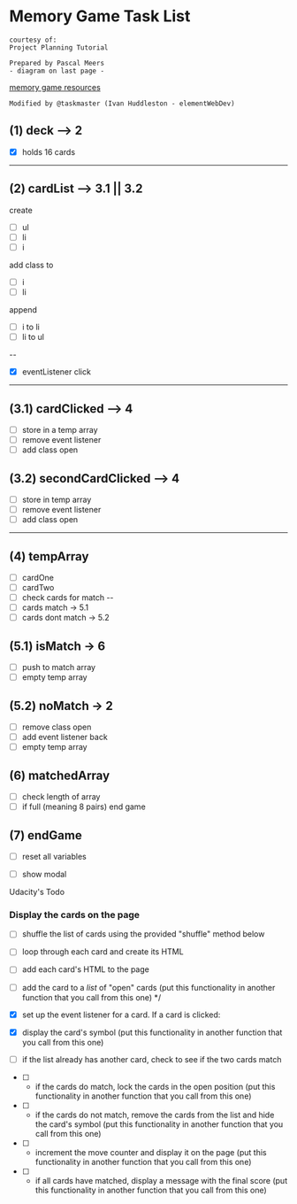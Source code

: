 # Memory Game Task List

    courtesy of:
    Project Planning Tutorial

    Prepared by Pascal Meers
    - diagram on last page -

[memory game resources](https://www.diigo.com/outliner/fii42b/Udacity-Memory-Game-Project-(project-%232)?key=dwj0y5x9cw)

    Modified by @taskmaster (Ivan Huddleston - elementWebDev)

<!-- Step 1  -->

## (1) deck --> 2

- [x] holds 16 cards

<!-- const deck = document.querySelector('.deck');


<!-- /*
// array of cards with similar icons next to each other for easier testing
const icons = [
    'fa-diamond',
    'fa-diamond',
    'fa-paper-plane-o',
    'fa-paper-plane-o',
    'fa-anchor',
    'fa-anchor',
    'fa-bolt',
    'fa-bolt',
    'fa-leaf',
    'fa-leaf',
    'fa-bicycle',
    'fa-bicycle',
    'fa-bomb',
    'fa-bomb',
    'fa-cube',
    'fa-cube'
];
 */ -->
---

<!-- Step 2 -->

## (2) cardList --> 3.1 || 3.2

create

- [ ] ul
- [ ] li
- [ ] i

<!--
/* function createCardList(card) {
    card.document.createElement('ul');
    card.document.createElement('li');
    card.document.createElement('i');
    console.log(card);
} */
-->

add class to
- [ ] i
- [ ] li

<!--
    card.classList.add(''); // add class to i
    card.classList.add(''); // add class to li
    console.log(card);

-->

append
- [ ] i to li
- [ ] li to ul

--
- [x] eventListener click


---

<!-- Step 3 -->
## (3.1) cardClicked --> 4

- [ ] store in a temp array
- [ ] remove event listener
- [ ] add class open

## (3.2) secondCardClicked --> 4

- [ ] store in temp array
- [ ] remove event listener
- [ ] add class open

---

<!-- Step 4 -->
## (4) tempArray

- [ ] cardOne
- [ ] cardTwo
- [ ] check cards for match
--
- [ ] cards match -> 5.1
- [ ] cards dont match -> 5.2

## (5.1) isMatch -> 6

- [ ] push to match array
- [ ] empty temp array

## (5.2) noMatch -> 2

- [ ] remove class open
- [ ] add event listener back
- [ ] empty temp array

## (6) matchedArray

- [ ] check length of array
- [ ] if full (meaning 8 pairs) end game

## (7) endGame

- [ ] reset all variables
- [ ] show modal


Udacity's Todo
### Display the cards on the page

 - [ ] shuffle the list of cards using the provided "shuffle" method below
 - [ ] loop through each card and create its HTML
 - [ ] add each card's HTML to the page



 - [ ] add the card to a *list* of "open" cards (put this functionality in another function that you call from this one) */

<!-- /* function openCardList() {
    openCards = [];
    Array.from(card);
} */ -->

- [x] set up the event listener for a card. If a card is clicked:
- [x] display the card's symbol (put this functionality in another function that you call from this one)


- [ ] if the list already has another card, check to see if the two cards match
 * [ ]   + if the cards do match, lock the cards in the open position (put this functionality in another function that you call from this one)
 * [ ]   + if the cards do not match, remove the cards from the list and hide the card's symbol (put this functionality in another function that you call from this one)
 * [ ]   + increment the move counter and display it on the page (put this functionality in another function that you call from this one)
 * [ ]   + if all cards have matched, display a message with the final score (put this functionality in another function that you call from this one)

